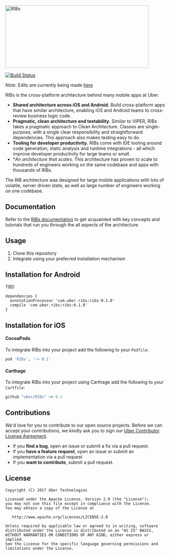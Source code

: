 <img src="https://github.com/uber/ribs/blob/assets/rib_horizontal_black.png" width="450" height="196" alt="RIBs"/>

[![Build Status](https://travis-ci.org/uber/ios-template.svg?branch=master)](https://travis-ci.org/uber/ios-template)


*Note*: Edits are currently being made [here](https://docs.google.com/document/d/1GS86aMZjbhA4Awx7jSonhEAEQtzWfSxcTtxhlLvwT04/edit#)

RIBs is the cross-platform architecture behind many mobile apps at Uber.

* **Shared architecture across iOS and Android.** Build cross-platform apps that have similar architecture, enabling iOS and Android teams to cross-review business logic code.
* **Pragmatic, clean architecture and testability.** Similar to VIPER, RIBs takes a pragmatic approach to Clean Architecture. Classes are single-purpose, with a single clear responsibility and straightforward dependencies. This approach also makes testing easy to do. 
* **Tooling for developer productivity.** RIBs come with IDE tooling around code generation, static analysis and runtime integrations - all which improve developer productivity for large teams or small.
* **An architecture that scales.* This architecture has proven to scale to hundreds of engineers working on the same codebase and apps with thousands of RIBs.

The RIB architecture was designed for large mobile applications with lots of volatile, server driven state, as well as large number of engineers working on one codebase.


## Documentation
Refer to the [RIBs documentation](https://github.com/uber/RIBs/wiki) to get acquainted with key concepts and tutorials that run you through the all aspects of the architecture.


## Usage

1. Clone this repository 
2. Integrate using your preferred installation mechanism


## Installation for Android

TBD

```
dependencies {
  annotationProcessor 'com.uber.ribs:ribs:0.1.0'
  compile 'com.uber.ribs:ribs:0.1.0'
}
```

## Installation for iOS
#### CocoaPods

To integrate RIBs into your project add the following to your `Podfile`:

```ruby
pod 'RIBs', '~> 0.1'
```

#### Carthage

To integrate RIBs into your project using Carthage add the following to your `Cartfile`:

```ruby
github "uber/RIBs" ~> 0.1
```

## Contributions

We'd love for you to contribute to our open source projects. Before we can accept your contributions, we kindly ask you to sign our [Uber Contributor License Agreement](https://docs.google.com/a/uber.com/forms/d/1pAwS_-dA1KhPlfxzYLBqK6rsSWwRwH95OCCZrcsY5rk/viewform).

- If you **find a bug**, open an issue or submit a fix via a pull request.
- If you **have a feature request**, open an issue or submit an implementation via a pull request
- If you **want to contribute**, submit a pull request.

## License

    Copyright (C) 2017 Uber Technologies

    Licensed under the Apache License, Version 2.0 (the "License");
    you may not use this file except in compliance with the License.
    You may obtain a copy of the License at

       http://www.apache.org/licenses/LICENSE-2.0

    Unless required by applicable law or agreed to in writing, software
    distributed under the License is distributed on an "AS IS" BASIS,
    WITHOUT WARRANTIES OR CONDITIONS OF ANY KIND, either express or implied.
    See the License for the specific language governing permissions and
    limitations under the License.
